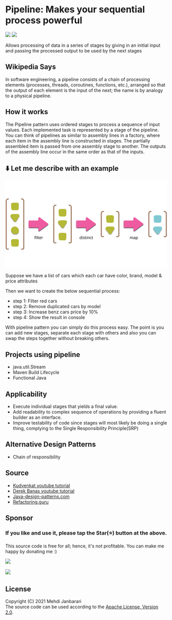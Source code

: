 # Pipeline: Makes your sequential process powerful
[![](https://img.shields.io/badge/decoupling-blue.svg?style=flat)](https://github.com/janbarari/chainofresponsibilitypattern)
[![](https://img.shields.io/badge/Behavioral-green.svg?style=flat)](https://github.com/janbarari/chainofresponsibilitypattern)

Allows processing of data in a series of stages by giving in an initial input and passing the processed output to be used by the next stages

Wikipedia Says
-------
In software engineering, a pipeline consists of a chain of processing elements (processes, threads, coroutines, functions, etc.), arranged so that the output of each element is the input of the next; the name is by analogy to a physical pipeline.

How it works
------
The Pipeline pattern uses ordered stages to process a sequence of input values. Each implemented task is represented by a stage of the pipeline. You can think of pipelines as similar to assembly lines in a factory, where each item in the assembly line is constructed in stages. The partially assembled item is passed from one assembly stage to another. The outputs of the assembly line occur in the same order as that of the inputs.

⬇️ Let me describe with an example
------
![](image.png)

Suppose we have a list of cars which each car have color, brand, model & price attributes

Then we want to create the below sequential process:

- step 1: Filter red cars
- step 2: Remove duplicated cars by model
- step 3: Increase benz cars price by 10%
- step 4: Show the result in console

With pipeline pattern you can simply do this process easy. The point is you can add new stages, separate each stage with others and also you can swap the steps together without breaking others.

 Projects using pipeline
 ------
 - java.util.Stream
 - Maven Build Lifecycle
 - Functional Java
 
 Applicability
 ------
 - Execute individual stages that yields a final value.  
 - Add readability to complex sequence of operations by providing a fluent builder as an interface.  
 - Improve testability of code since stages will most likely be doing a single thing, complying to the Single Responsibility Principle(SRP)
 
 Alternative Design Patterns
 ------
 - Chain of responsibility
 
 Source
 ------
  - [Kudvenkat youtube tutorial](https://www.youtube.com/watch?v=rI4kdGLaUiQ&list=PL6n9fhu94yhUbctIoxoVTrklN3LMwTCmd)
  - [Derek Banas youtube tutorial](https://www.youtube.com/watch?v=vNHpsC5ng_E&list=PLF206E906175C7E07)
  - [Java-design-patterns.com](https://java-design-patterns.com/patterns/)
  - [Refactoring.guru](https://refactoring.guru/design-patterns/)
  
  Sponsor
  -------
  ### If you like and use it, please tap the Star(⭐️) button at the above.  
  This source code is free for all; hence, it's not profitable. You can make me happy by donating me :)
  
  [![](https://img.shields.io/badge/Dogecoin-Click%20to%20see%20the%20address%20or%20scan%20the%20QR%20code-yellow.svg?style=flat)](https://blockchair.com/dogecoin/address/DB87foUxetrQRpAbWkrhexZeVtnzwyqhSL)
  
  [![](https://img.shields.io/badge/Bitcoin-Click%20to%20see%20the%20address%20or%20scan%20the%20QR%20code-orange.svg?style=flat)](https://blockchair.com/bitcoin/address/bc1qj30t3hmw0gat3vmwye972ce4sfrc5r5mz0ctr6)
  
  
  License
  -------
  Copyright (C) 2021 Mehdi Janbarari  
  The source code can be used according to the [Apache License, Version 2.0](LICENSE).